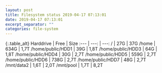 ```yaml
---
layout: post
title: Filesystem status 2019-04-17 07:13:01
date: 2019-04-17 07:13:01
excerpt_separator: ""
categories: file-system
---
```

{:.table_alt}
Harddrive | Free | Size
:--- | ---: | ---:
/ | 27G | 37G
/home | 634G | 1,7T
/home/public/HDD1 | 39G | 1,8T
/home/public/HDD3 | 64G | 1,8T
/home/public/HDD4 | 30G | 2,7T
/home/public/HDD5 | 559G | 2,7T
/home/public/HDD6 | 738G | 2,7T
/home/public/HDD7 | 48G | 2,7T
/mnt/data2 | 1,6T | 2,0T
/mnt/pool | 1,7T | 8,2T
